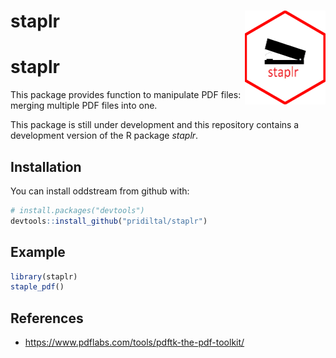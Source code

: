 
staplr <img src="logo.png" align="right" height="150" />
========================================================

<!-- README.md is generated from README.Rmd. Please edit that file -->
staplr
======

This package provides function to manipulate PDF files: merging multiple PDF files into one.

This package is still under development and this repository contains a development version of the R package *staplr*.

Installation
------------

You can install oddstream from github with:

``` r
# install.packages("devtools")
devtools::install_github("pridiltal/staplr")
```

Example
-------

``` r
library(staplr)
staple_pdf()
```

References
----------

-   <https://www.pdflabs.com/tools/pdftk-the-pdf-toolkit/>
